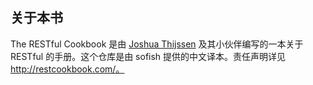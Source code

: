 ## 关于本书

The RESTful Cookbook 是由 [Joshua Thijssen](http://adayinthelifeof.nl) 及其小伙伴编写的一本关于 RESTful 的手册。这个仓库是由 sofish 提供的中文译本。责任声明详见 http://restcookbook.com/。